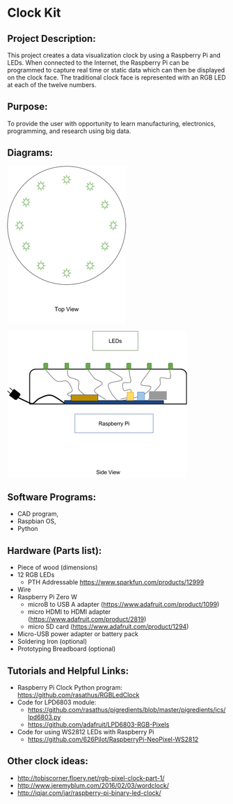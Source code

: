 # Clock Kit
 
## Project Description: 

This project creates a data visualization clock by using a Raspberry Pi and LEDs. When connected to the Internet, the Raspberry Pi can be programmed to capture real time or static data which can then be displayed on the clock face. The traditional clock face is represented with an RGB LED at each of the twelve numbers.
 
## Purpose: 

To provide the user with opportunity to learn manufacturing, electronics, programming, and research using big data.
 
## Diagrams:

![top view](top-view.png)

![side view](side-view.png)



## Software Programs: 
* CAD program, 
* Raspbian OS, 
* Python
 
## Hardware (Parts list): 
* Piece of wood (dimensions)
* 12 RGB LEDs
  * PTH Addressable https://www.sparkfun.com/products/12999
* Wire
* Raspberry Pi Zero W
  * microB to USB A adapter (https://www.adafruit.com/product/1099)
  * micro HDMI to HDMI adapter (https://www.adafruit.com/product/2819)
  * micro SD card (https://www.adafruit.com/product/1294)
* Micro-USB power adapter or battery pack
* Soldering Iron (optional)
* Prototyping Breadboard (optional)
 
## Tutorials and Helpful Links:
 
* Raspberry Pi Clock Python program: https://github.com/rasathus/RGBLedClock
* Code for LPD6803 module:
  * https://github.com/rasathus/pigredients/blob/master/pigredients/ics/lpd6803.py
  * https://github.com/adafruit/LPD6803-RGB-Pixels
* Code for using WS2812 LEDs with Raspberry Pi
  * https://github.com/626Pilot/RaspberryPi-NeoPixel-WS2812
 
## Other clock ideas:
* http://tobiscorner.floery.net/rgb-pixel-clock-part-1/
* http://www.jeremyblum.com/2016/02/03/wordclock/
* http://iqjar.com/jar/raspberry-pi-binary-led-clock/
 

